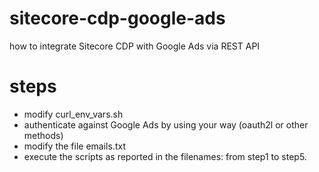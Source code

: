 # sitecore-cdp-google-ads
how to integrate Sitecore CDP with Google Ads via REST API

# steps
- modify curl_env_vars.sh
- authenticate against Google Ads by using your way (oauth2l or other methods)
- modify the file emails.txt
- execute the scripts as reported in the filenames: from step1 to step5.
